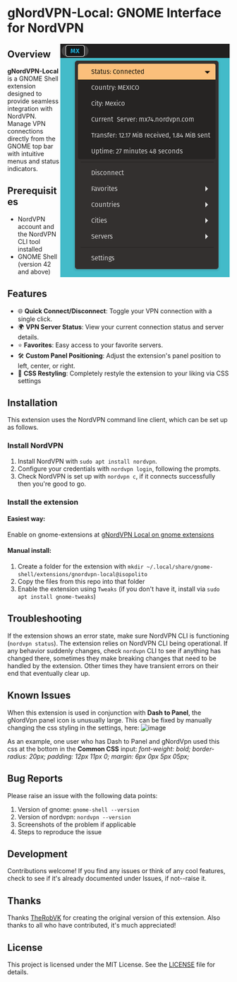 # gNordVPN-Local: GNOME Interface for NordVPN

<img align="right" src="img/screenshot1.png">

## Overview

**gNordVPN-Local** is a GNOME Shell extension designed to provide seamless integration with NordVPN. Manage VPN connections directly from the GNOME top bar with intuitive menus and status indicators.

## Prerequisites

- NordVPN account and the NordVPN CLI tool installed
- GNOME Shell (version 42 and above)

## Features

- 🌐 **Quick Connect/Disconnect**: Toggle your VPN connection with a single click.
- 🌍 **VPN Server Status**: View your current connection status and server details.
- ⭐ **Favorites**: Easy access to your favorite servers.
- 🛠️ **Custom Panel Positioning**: Adjust the extension's panel position to left, center, or right.
- 🎨 **CSS Restyling**: Completely restyle the extension to your liking via CSS settings

## Installation
This extension uses the NordVPN command line client, which can be set up as follows.

### Install NordVPN
1. Install NordVPN with `sudo apt install nordvpn`.
2. Configure your credentials with `nordvpn login`, following the prompts.
3. Check NordVPN is set up with `nordvpn c`, if it connects successfully then you're good to go.

### Install the extension
#### Easiest way: 
Enable on gnome-extensions at [gNordVPN Local on gnome extensions](https://extensions.gnome.org/extension/2569/gnordvpn-local/)

#### Manual install:
1. Create a folder for the extension with `mkdir ~/.local/share/gnome-shell/extensions/gnordvpn-local@isopolito`
2. Copy the files from this repo into that folder
3. Enable the extension using `Tweaks` (if you don't have it, install via `sudo apt install gnome-tweaks`)

## Troubleshooting

If the extension shows an error state, make sure NordVPN CLI is functioning (`nordvpn status`). The extension relies on NordVPN CLI being operational. If any behavior suddenly changes, check `nordvpn` CLI to see if anything has changed there, sometimes they make breaking changes that need to be handled by the extension. Other times they have transient errors on their end that eventually clear up.

## Known Issues

When this extension is used in conjunction with **Dash to Panel**, the gNordVpn panel icon is unusually large. This can be fixed by manually changing the css styling in the settings, here:
![image](https://github.com/Isopolito/gNordVPN-Local/assets/13524742/81ac579f-a7e2-42a0-b951-cb894be2f5c0)


As an example, one user who has Dash to Panel and gNordVpn used this css at the bottom in the **Common CSS** input: _font-weight: bold; border-radius: 20px; padding: 12px 11px 0; margin: 6px 0px 5px 05px;_

## Bug Reports

Please raise an issue with the following data points:
  1. Version of gnome: `gnome-shell --version`
  2. Version of nordvpn: `nordvpn --version`
  3. Screenshots of the problem if applicable
  4. Steps to reproduce the issue

## Development

Contributions welcome! If you find any issues or think of any cool features, check to see if it's already documented under Issues, if not--raise it.

## Thanks

Thanks [TheRobVK](https://github.com/ThatRobVK) for creating the original version of this extension. Also thanks to all who have contributed, it's much appreciated!

## License

This project is licensed under the MIT License. See the [LICENSE](LICENSE) file for details.
